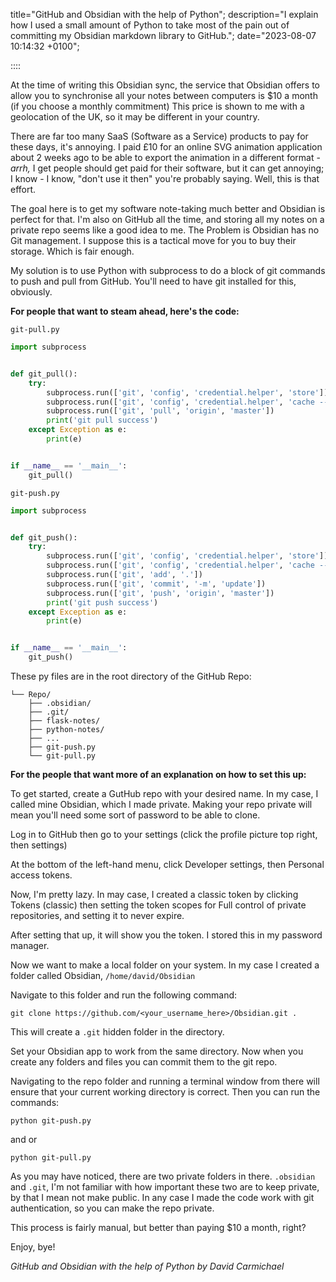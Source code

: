 title="GitHub and Obsidian with the help of Python";
description="I explain how I used a small amount of Python to take most of the pain out of committing my Obsidian markdown library to GitHub.";
date="2023-08-07 10:14:32 +0100";

::::

At the time of writing this Obsidian sync, the service that Obsidian offers to allow you to synchronise all your notes
between computers is $10 a month (if you choose a monthly commitment) This price is shown to me with a geolocation of
the UK, so it may be different in your country.

There are far too many SaaS (Software as a Service) products to pay for these days, it's annoying. I paid £10 for an
online SVG animation application about 2 weeks ago to be able to export the animation in a different format - *arrh,* I
get people should get paid for their software, but it can get annoying; I know - I know, "don't use it then" you're
probably saying. Well, this is that effort.

The goal here is to get my software note-taking much better and Obsidian is perfect for that. I'm also on GitHub all the
time, and storing all my notes on a private repo seems like a good idea to me. The Problem is Obsidian has no Git management. I
suppose this is a tactical move for you to buy their storage. Which is fair enough.

My solution is to use Python with subprocess to do a block of git commands to push and pull from GitHub. You'll need to
have git installed for this, obviously.

**For people that want to steam ahead, here's the code:**

`git-pull.py`

```python
import subprocess


def git_pull():
    try:
        subprocess.run(['git', 'config', 'credential.helper', 'store'])
        subprocess.run(['git', 'config', 'credential.helper', 'cache --timeout 7200'])
        subprocess.run(['git', 'pull', 'origin', 'master'])
        print('git pull success')
    except Exception as e:
        print(e)


if __name__ == '__main__':
    git_pull()

```

`git-push.py`

```python
import subprocess


def git_push():
    try:
        subprocess.run(['git', 'config', 'credential.helper', 'store'])
        subprocess.run(['git', 'config', 'credential.helper', 'cache --timeout 7200'])
        subprocess.run(['git', 'add', '.'])
        subprocess.run(['git', 'commit', '-m', 'update'])
        subprocess.run(['git', 'push', 'origin', 'master'])
        print('git push success')
    except Exception as e:
        print(e)


if __name__ == '__main__':
    git_push()

```

These py files are in the root directory of the GitHub Repo:

```
└── Repo/
    ├── .obsidian/
    ├── .git/
    ├── flask-notes/
    ├── python-notes/
    ├── ...
    ├── git-push.py
    └── git-pull.py
```

**For the people that want more of an explanation on how to set this up:**

To get started, create a GutHub repo with your desired name. In my case, I called mine Obsidian, which I made private.
Making your repo private will mean you'll need some sort of password to be able to clone.

Log in to GitHub then go to your settings (click the profile picture top right, then settings)

At the bottom of the left-hand menu, click Developer settings, then Personal access tokens.

Now, I'm pretty lazy. In may case, I created a classic token by clicking Tokens (classic) then setting the token scopes
for Full control of private repositories, and setting it to never expire.

After setting that up, it will show you the token. I stored this in my password manager.

Now we want to make a local folder on your system. In my case I created a folder called Obsidian, `/home/david/Obsidian`

Navigate to this folder and run the following command:

`git clone https://github.com/<your_username_here>/Obsidian.git .`

This will create a `.git` hidden folder in the directory.

Set your Obsidian app to work from the same directory. Now when you create any folders and files you can commit them to
the git repo.

Navigating to the repo folder and running a terminal window from there will ensure that your current working directory
is correct. Then you can run the commands:

`python git-push.py`

and or

`python git-pull.py`

As you may have noticed, there are two private folders in there. `.obsidian` and `.git`, I'm not familiar with how
important these two are to keep private, by that I mean not make public. In any case I made the code work with git
authentication, so you can make the repo private.

This process is fairly manual, but better than paying $10 a month, right?

Enjoy, bye!

*GitHub and Obsidian with the help of Python by David Carmichael*